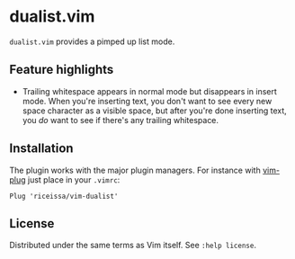 # dualist.vim

`dualist.vim` provides a pimped up list mode.

## Feature highlights

- Trailing whitespace appears in normal mode but disappears in insert mode.
  When you're inserting text, you don't want to see every new space character
  as a visible space, but after you're done inserting text, you _do_ want to see
  if there's any trailing whitespace.

## Installation

The plugin works with the major plugin managers. For instance
with [vim-plug][plug] just place in your `.vimrc`:

    Plug 'riceissa/vim-dualist'

## License

Distributed under the same terms as Vim itself. See `:help license`.

[plug]: https://github.com/junegunn/vim-plug
